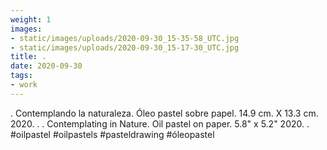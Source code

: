 ```yaml
---
weight: 1
images:
- static/images/uploads/2020-09-30_15-35-58_UTC.jpg
- static/images/uploads/2020-09-30_15-17-30_UTC.jpg
title: .
date: 2020-09-30
tags:
- work
---
```


.
Contemplando la naturaleza.
Óleo pastel sobre papel.
14.9 cm. X 13.3 cm.
2020.
.
.
Contemplating in Nature.
Oil pastel on paper.
5.8" x 5.2"
2020.
.
#oilpastel #oilpastels #pasteldrawing #óleopastel
